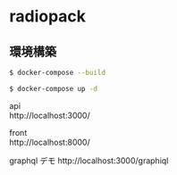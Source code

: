 # radiopack

## 環境構築

```bash
$ docker-compose --build
```

```bash
$ docker-compose up -d
```

api  
http://localhost:3000/

front  
http://localhost:8000/

graphql デモ
http://localhost:3000/graphiql
